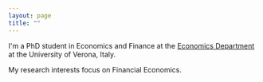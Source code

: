 ```yaml
---
layout: page
title: ""
---
```


I'm a PhD student in Economics and Finance at the [Economics Department](https://www.dse.univr.it) at the University of Verona, Italy. 

My research interests focus on Financial Economics.

